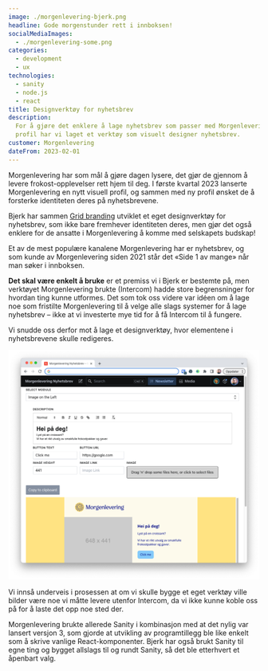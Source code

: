 ```yaml
---
image: ./morgenlevering-bjerk.png
headline: Gode morgenstunder rett i innboksen!
socialMediaImages:
  - ./morgenlevering-some.png
categories:
  - development
  - ux
technologies:
  - sanity
  - node.js
  - react
title: Designverktøy for nyhetsbrev
description:
  For å gjøre det enklere å lage nyhetsbrev som passer med Morgenleverings nye
  profil har vi laget et verktøy som visuelt designer nyhetsbrev.
customer: Morgenlevering
dateFrom: 2023-02-01
---
```


Morgenlevering har som mål å gjøre dagen lysere, det gjør de gjennom å levere
frokost-opplevelser rett hjem til deg. I første kvartal 2023 lanserte
Morgenlevering en nytt visuell profil, og sammen med ny profil ønsket de å
forsterke identiteten deres på nyhetsbrevene.

Bjerk har sammen [Grid branding](https://grid.no) utviklet et eget designverktøy
for nyhetsbrev, som ikke bare fremhever identiteten deres, men gjør det også
enklere for de ansatte i Morgenlevering å komme med selskapets budskap!

Et av de mest populære kanalene Morgenlevering har er nyhetsbrev, og som kunde
av Morgenlevering siden 2021 står det «Side 1 av mange» når man søker i
innboksen.

**Det skal være enkelt å bruke** er et premiss vi i Bjerk er bestemte på, men
verktøyet Morgenlevering brukte (Intercom) hadde store begrensninger for hvordan
ting kunne utformes. Det som tok oss videre var idéen om å lage noe som
fristilte Morgenlevering til å velge alle slags systemer for å lage nyhetsbrev –
ikke at vi investerte mye tid for å få Intercom til å fungere.

Vi snudde oss derfor mot å lage et designverktøy, hvor elementene i
nyhetsbrevene skulle redigeres.

![Designverktøy for nyhetsbrev](./morgenlevering-ui.png)

Vi innså underveis i prosessen at om vi skulle bygge et eget verktøy ville
bilder være noe vi måtte levere utenfor Intercom, da vi ikke kunne koble oss på
for å laste det opp noe sted der.

Morgenlevering brukte allerede Sanity i kombinasjon med at det nylig var lansert
versjon 3, som gjorde at utvikling av programtillegg ble like enkelt som å
skrive vanlige React-komponenter. Bjerk har også brukt Sanity til egne ting og
bygget allslags til og rundt Sanity, så det ble etterhvert et åpenbart valg.
